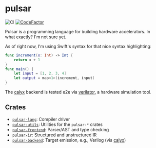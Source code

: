 # pulsar

![CI](https://github.com/ethanuppal/pulsar/actions/workflows/ci.yaml/badge.svg)
[![CodeFactor](https://www.codefactor.io/repository/github/ethanuppal/pulsar/badge)](https://www.codefactor.io/repository/github/ethanuppal/pulsar)

Pulsar is a programming language for building hardware accelerators.
In what exactly? I'm not sure yet.

As of right now, I'm using Swift's syntax for that nice syntax highlighting:
```swift
func increment(x: Int) -> Int {
    return x + 1
}
func main() {
    let input = [1, 2, 3, 4]
    let output = map<1>(increment, input)
}
```

The [calyx] backend is tested e2e via [verilator], a hardware simulation tool.

## Crates

- [`pulsar-lang`](https://crates.io/crates/pulsar-lang): Compiler driver
- [`pulsar-utils`](https://crates.io/crates/pulsar-utils): Utilities for the `pulsar-*` crates
- [`pulsar-frontend`](https://crates.io/crates/pulsar-frontend): Parser/AST and type checking
- [`pulsar-ir`](https://crates.io/crates/pulsar-ir): Structured and unstructured IR
- [`pulsar-backend`](https://crates.io/crates/pulsar-backend): Target emission, e.g., Verilog (via [calyx])

[calyx]: http://calyxir.org
[verilator]: https://www.veripool.org/verilator/
